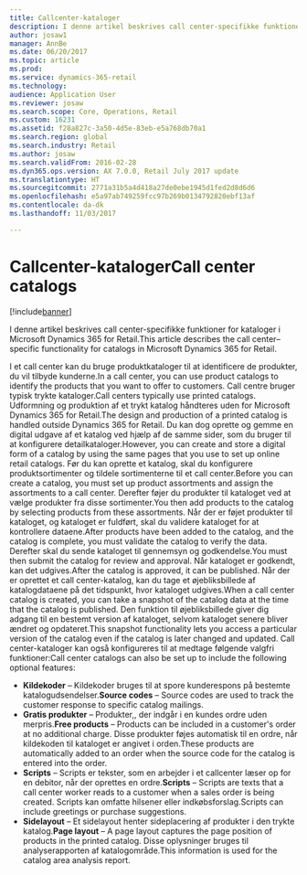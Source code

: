 ```yaml
---
title: Callcenter-kataloger
description: I denne artikel beskrives call center-specifikke funktioner for kataloger i Microsoft Dynamics 365 for Retail.
author: josaw1
manager: AnnBe
ms.date: 06/20/2017
ms.topic: article
ms.prod: 
ms.service: dynamics-365-retail
ms.technology: 
audience: Application User
ms.reviewer: josaw
ms.search.scope: Core, Operations, Retail
ms.custom: 16231
ms.assetid: f28a827c-3a50-4d5e-83eb-e5a768db70a1
ms.search.region: global
ms.search.industry: Retail
ms.author: josaw
ms.search.validFrom: 2016-02-28
ms.dyn365.ops.version: AX 7.0.0, Retail July 2017 update
ms.translationtype: HT
ms.sourcegitcommit: 2771a31b5a4d418a27de0ebe1945d1fed2d8d6d6
ms.openlocfilehash: e5a97ab749259fcc97b269b0134792820ebf13af
ms.contentlocale: da-dk
ms.lasthandoff: 11/03/2017

---
```


# <a name="call-center-catalogs"></a><span data-ttu-id="86e50-103">Callcenter-kataloger</span><span class="sxs-lookup"><span data-stu-id="86e50-103">Call center catalogs</span></span>

[!include[banner](includes/banner.md)]


<span data-ttu-id="86e50-104">I denne artikel beskrives call center-specifikke funktioner for kataloger i Microsoft Dynamics 365 for Retail.</span><span class="sxs-lookup"><span data-stu-id="86e50-104">This article describes the call center–specific functionality for catalogs in Microsoft Dynamics 365 for Retail.</span></span>

<span data-ttu-id="86e50-105">I et call center kan du bruge produktkataloger til at identificere de produkter, du vil tilbyde kunderne.</span><span class="sxs-lookup"><span data-stu-id="86e50-105">In a call center, you can use product catalogs to identify the products that you want to offer to customers.</span></span> <span data-ttu-id="86e50-106">Call centre bruger typisk trykte kataloger.</span><span class="sxs-lookup"><span data-stu-id="86e50-106">Call centers typically use printed catalogs.</span></span> <span data-ttu-id="86e50-107">Udformning og produktion af et trykt katalog håndteres uden for Microsoft Dynamics 365 for Retail.</span><span class="sxs-lookup"><span data-stu-id="86e50-107">The design and production of a printed catalog is handled outside Dynamics 365 for Retail.</span></span> <span data-ttu-id="86e50-108">Du kan dog oprette og gemme en digital udgave af et katalog ved hjælp af de samme sider, som du bruger til at konfigurere detailkataloger.</span><span class="sxs-lookup"><span data-stu-id="86e50-108">However, you can create and store a digital form of a catalog by using the same pages that you use to set up online retail catalogs.</span></span> <span data-ttu-id="86e50-109">Før du kan oprette et katalog, skal du konfigurere produktsortimenter og tildele sortimenterne til et call center.</span><span class="sxs-lookup"><span data-stu-id="86e50-109">Before you can create a catalog, you must set up product assortments and assign the assortments to a call center.</span></span> <span data-ttu-id="86e50-110">Derefter føjer du produkter til kataloget ved at vælge produkter fra disse sortimenter.</span><span class="sxs-lookup"><span data-stu-id="86e50-110">You then add products to the catalog by selecting products from these assortments.</span></span> <span data-ttu-id="86e50-111">Når der er føjet produkter til kataloget, og kataloget er fuldført, skal du validere kataloget for at kontrollere dataene.</span><span class="sxs-lookup"><span data-stu-id="86e50-111">After products have been added to the catalog, and the catalog is complete, you must validate the catalog to verify the data.</span></span> <span data-ttu-id="86e50-112">Derefter skal du sende kataloget til gennemsyn og godkendelse.</span><span class="sxs-lookup"><span data-stu-id="86e50-112">You must then submit the catalog for review and approval.</span></span> <span data-ttu-id="86e50-113">Når kataloget er godkendt, kan det udgives.</span><span class="sxs-lookup"><span data-stu-id="86e50-113">After the catalog is approved, it can be published.</span></span> <span data-ttu-id="86e50-114">Når der er oprettet et call center-katalog, kan du tage et øjebliksbillede af katalogdataene på det tidspunkt, hvor kataloget udgives.</span><span class="sxs-lookup"><span data-stu-id="86e50-114">When a call center catalog is created, you can take a snapshot of the catalog data at the time that the catalog is published.</span></span> <span data-ttu-id="86e50-115">Den funktion til øjebliksbillede giver dig adgang til en bestemt version af kataloget, selvom kataloget senere bliver ændret og opdateret.</span><span class="sxs-lookup"><span data-stu-id="86e50-115">This snapshot functionality lets you access a particular version of the catalog even if the catalog is later changed and updated.</span></span> <span data-ttu-id="86e50-116">Call center-kataloger kan også konfigureres til at medtage følgende valgfri funktioner:</span><span class="sxs-lookup"><span data-stu-id="86e50-116">Call center catalogs can also be set up to include the following optional features:</span></span>

-   <span data-ttu-id="86e50-117">**Kildekoder** – Kildekoder bruges til at spore kunderespons på bestemte katalogudsendelser.</span><span class="sxs-lookup"><span data-stu-id="86e50-117">**Source codes** – Source codes are used to track the customer response to specific catalog mailings.</span></span>
-   <span data-ttu-id="86e50-118">**Gratis produkter** – Produkter,, der indgår i en kundes ordre uden merpris.</span><span class="sxs-lookup"><span data-stu-id="86e50-118">**Free products** – Products can be included in a customer's order at no additional charge.</span></span> <span data-ttu-id="86e50-119">Disse produkter føjes automatisk til en ordre, når kildekoden til kataloget er angivet i orden.</span><span class="sxs-lookup"><span data-stu-id="86e50-119">These products are automatically added to an order when the source code for the catalog is entered into the order.</span></span>
-   <span data-ttu-id="86e50-120">**Scripts** – Scripts er tekster, som en arbejder i et callcenter læser op for en debitor, når der oprettes en ordre.</span><span class="sxs-lookup"><span data-stu-id="86e50-120">**Scripts** – Scripts are texts that a call center worker reads to a customer when a sales order is being created.</span></span> <span data-ttu-id="86e50-121">Scripts kan omfatte hilsener eller indkøbsforslag.</span><span class="sxs-lookup"><span data-stu-id="86e50-121">Scripts can include greetings or purchase suggestions.</span></span>
-   <span data-ttu-id="86e50-122">**Sidelayout** – Et sidelayout henter sideplacering af produkter i den trykte katalog.</span><span class="sxs-lookup"><span data-stu-id="86e50-122">**Page layout** – A page layout captures the page position of products in the printed catalog.</span></span> <span data-ttu-id="86e50-123">Disse oplysninger bruges til analyserapporten af katalogområde.</span><span class="sxs-lookup"><span data-stu-id="86e50-123">This information is used for the catalog area analysis report.</span></span>





